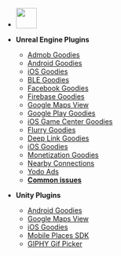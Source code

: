 - <a href="https://www.patreon.com/bePatron?u=168010"><img src="/icons/patreon.png" style="height:42px;vertical-align: bottom"></a>

- **Unreal Engine Plugins**
	* [Admob Goodies](ue-plugins/admob-unreal)
	* [Android Goodies](ue-plugins/android-goodies-unreal)
	* [iOS Goodies](ue-plugins/ios-goodies)
	* [BLE Goodies](ue-plugins/ble-goodies)
	* [Facebook Goodies](ue-plugins/facebook-goodies)
	* [Firebase Goodies](ue-plugins/firebase-unreal)
	* [Google Maps View](ue-plugins/google-maps-unreal)
	* [Google Play Goodies](ue-plugins/google-play-unreal)
	* [iOS Game Center Goodies](ue-plugins/game-center-unreal)
	* [Flurry Goodies](ue-plugins/flurry-unreal)
	* [Deep Link Goodies](ue-plugins/deep-link-unreal)
	* [iOS Goodies](ue-plugins/ios-goodies)
	* [Monetization Goodies](ue-plugins/monetization-unreal)
	* [Nearby Connections](ue-plugins/nearby-connections-unreal)
	* [Yodo Ads](ue-plugins/yodo-unreal)
	* **[Common issues](ue-plugins/common-issues)**

- **Unity Plugins**
	* [Android Goodies](unity-plugins/android-goodies)
	* [Google Maps View](unity-plugins/google-maps)
	* [iOS Goodies](unity-plugins/ios-goodies)
	* [Mobile Places SDK](unity-plugins/places-sdk)
    * [GIPHY Gif Picker](unity-plugins/giphy)
